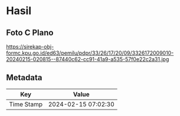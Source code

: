 # Hasil

## Foto C Plano

https://sirekap-obj-formc.kpu.go.id/ed63/pemilu/pdpr/33/26/17/20/09/3326172009010-20240215-020815--87440c62-cc91-41a9-a535-57f0e22c2a31.jpg


## Metadata

| Key        | Value               |
| ---------- | ------------------- |
| Time Stamp | 2024-02-15 07:02:30 |



